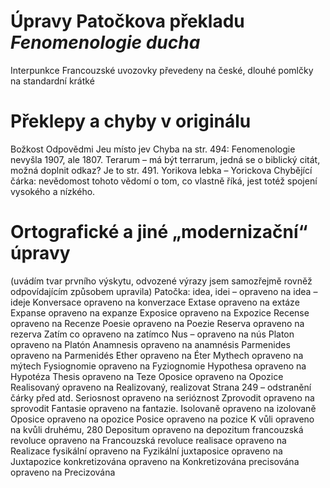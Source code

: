 <h1>Úpravy Patočkova překladu <i>Fenomenologie ducha</i></h1>   
Interpunkce   
Francouzské uvozovky převedeny na české, dlouhé pomlčky na standardní krátké   

<h1>Překlepy a chyby v originálu</h1>   
Božkost   
Odpovědmi   
Jeu místo jev   
Chyba na str. 494: Fenomenologie nevyšla 1907, ale 1807.   
Terarum – má být terrarum, jedná se o biblický citát, možná doplnit odkaz? Je to str. 491.   
Yorikova lebka – Yorickova   
Chybějící čárka: nevědomost tohoto vědomí o tom, co vlastně říká, jest totéž spojení vysokého a nízkého.   

<h1>Ortografické a jiné „modernizační“ úpravy</h1>   
(uvádím tvar prvního výskytu, odvozené výrazy jsem samozřejmě rovněž odpovídajícím způsobem upravila)   
Patočka: idea, idei – opraveno na idea – ideje   
Konversace opraveno na konverzace   
Extase opraveno na extáze   
Expanse opraveno na expanze   
Exposice opraveno na Expozice   
Recense opraveno na Recenze   
Poesie opraveno na Poezie   
Reserva opraveno na rezerva   
Zatím co opraveno na zatímco   
Nus – opraveno na nús   
Platon opraveno na Platón   
Anamnesis opraveno na anamnésis   
Parmenides opraveno na Parmenidés   
Ether opraveno na Éter    
Mythech opraveno na mýtech   
Fysiognomie opraveno na Fyziognomie   
Hypothesa opraveno na Hypotéza   
Thesis opraveno na Teze   
Oposice opraveno na Opozice   
Realisovaný opraveno na Realizovaný, realizovat   
Strana 249 – odstranění čárky před atd.   
Seriosnost opraveno na serióznost   
Zprovodit opraveno na sprovodit   
Fantasie opraveno na fantazie.   
Isolovaně opraveno na izolovaně   
Oposice opraveno na opozice   
Posice opraveno na pozice   
K vůli opraveno na kvůli druhému, 280   
Depositum opraveno na depozitum   
francouzská revoluce opraveno na Francouzská revoluce   
realisace opraveno na Realizace   
fysikální opraveno na Fyzikální   
juxtaposice opraveno na Juxtapozice   
konkretizována opraveno na Konkretizována   
precisována opraveno na Precizována   

